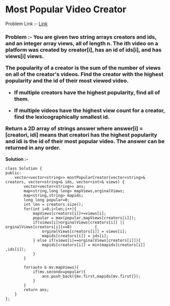 # Most Popular Video Creator

Problem Link :- [Link](https://leetcode.com/problems/most-popular-video-creator/)

<h3>
Problem :- You are given two string arrays creators and ids, and an integer array views, all of length n. The ith video on a platform was created by creator[i], has an id of ids[i], and has views[i] views.

The popularity of a creator is the sum of the number of views on all of the creator's videos. Find the creator with the highest popularity and the id of their most viewed video.

  * If multiple creators have the highest popularity, find all of them.
  
  * If multiple videos have the highest view count for a creator, find the lexicographically smallest id.
  
Return a 2D array of strings answer where answer[i] = [creatori, idi] means that creatori has the highest popularity and idi is the id of their most popular video. The answer can be returned in any order.
</h3>


**Solution :-**
```
class Solution {
public:
    vector<vector<string>> mostPopularCreator(vector<string>& creators, vector<string>& ids, vector<int>& views) {
        vector<vector<string>> ans;
        map<string,long long> mapViews,orginalViews;
        map<string,string> mapids;
        long long popular=0;
        int len = creators.size();
        for(int i=0;i<len;i++){
            mapViews[creators[i]]+=views[i];
            popular = max(popular,mapViews[creators[i]]);
            if(views[i]>orginalViews[creators[i]] || orginalViews[creators[i]]==0)          {
                orginalViews[creators[i]] = views[i];
                mapids[creators[i]] = ids[i];   
            } else if(views[i]==orginalViews[creators[i]]){
                mapids[creators[i]] = min(mapids[creators[i]] ,ids[i]);   
            }
        }
        
        for(auto & mv:mapViews){
            if(mv.second==popular){
                ans.push_back({mv.first,mapids[mv.first]});
            }
        }   
        return ans;
    }
};
```
